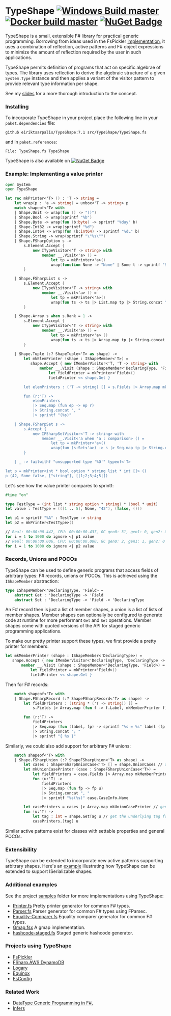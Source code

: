 # TypeShape [![Windows Build master](https://ci.appveyor.com/api/projects/status/6t6vovc2xrj8nqh9/branch/master?svg=true)](https://ci.appveyor.com/project/nessos/typeshape/branch/master) [![Docker build master](https://api.travis-ci.org/eiriktsarpalis/TypeShape.svg?branch=master)](https://travis-ci.org/eiriktsarpalis/TypeShape/branches) [![NuGet Badge](https://buildstats.info/nuget/TypeShape)](https://www.nuget.org/packages/TypeShape/)

TypeShape is a small, extensible F# library for practical generic programming.
Borrowing from ideas used in the FsPickler [implementation](http://mbraceproject.github.io/FsPickler/overview.html#Pickler-Generation),
it uses a combination of reflection, active patterns and F# object expressions to minimize the
amount of reflection required by the user in such applications.

TypeShape permits definition of programs that act on specific algebrae of types.
The library uses reflection to derive the algebraic structure of a given
`System.Type` instance and then applies a variant of the visitor pattern
to provide relevant type information per shape.

See my [slides](http://eiriktsarpalis.github.io/typeshape/) for a more thorough introduction to the concept.

### Installing

To incorporate TypeShape in your project place the following line in your
`paket.dependencies` file:
```
github eiriktsarpalis/TypeShape:7.1 src/TypeShape/TypeShape.fs
```
and in `paket.references`:
```
File: TypeShape.fs TypeShape
```
TypeShape is also available on [![NuGet Badge](https://buildstats.info/nuget/TypeShape)](https://www.nuget.org/packages/TypeShape/)

### Example: Implementing a value printer

```fsharp
open System
open TypeShape

let rec mkPrinter<'T> () : 'T -> string =
    let wrap(p : 'a -> string) = unbox<'T -> string> p
    match shapeof<'T> with
    | Shape.Unit -> wrap(fun () -> "()")
    | Shape.Bool -> wrap(sprintf "%b")
    | Shape.Byte -> wrap(fun (b:byte) -> sprintf "%duy" b)
    | Shape.Int32 -> wrap(sprintf "%d")
    | Shape.Int64 -> wrap(fun (b:int64) -> sprintf "%dL" b)
    | Shape.String -> wrap(sprintf "\"%s\"")
    | Shape.FSharpOption s ->
        s.Element.Accept {
            new ITypeVisitor<'T -> string> with
                member __.Visit<'a> () =
                    let tp = mkPrinter<'a>()
                    wrap(function None -> "None" | Some t -> sprintf "Some (%s)" (tp t))
        }

    | Shape.FSharpList s ->
        s.Element.Accept {
            new ITypeVisitor<'T -> string> with
                member __.Visit<'a> () =
                    let tp = mkPrinter<'a>()
                    wrap(fun ts -> ts |> List.map tp |> String.concat "; " |> sprintf "[%s]")
        }

    | Shape.Array s when s.Rank = 1 ->
        s.Element.Accept {
            new ITypeVisitor<'T -> string> with
                member __.Visit<'a> () =
                    let tp = mkPrinter<'a> ()
                    wrap(fun ts -> ts |> Array.map tp |> String.concat "; " |> sprintf "[|%s|]")
        }
        
    | Shape.Tuple (:? ShapeTuple<'T> as shape) ->
        let mkElemPrinter (shape : IShapeMember<'T>) =
           shape.Accept { new IMemberVisitor<'T, 'T -> string> with
               member __.Visit (shape : ShapeMember<'DeclaringType, 'Field>) =
                   let fieldPrinter = mkPrinter<'Field>()
                   fieldPrinter << shape.Get }

        let elemPrinters : ('T -> string) [] = s.Fields |> Array.map mkElemPrinter

        fun (r:'T) ->
            elemPrinters
            |> Seq.map (fun ep -> ep r)
            |> String.concat ", "
            |> sprintf "(%s)"

    | Shape.FSharpSet s ->
        s.Accept {
            new IFSharpSetVisitor<'T -> string> with
                member __.Visit<'a when 'a : comparison> () =
                    let tp = mkPrinter<'a>()
                    wrap(fun (s:Set<'a>) -> s |> Seq.map tp |> String.concat "; " |> sprintf "set [%s]")
        }

    | _ -> failwithf "unsupported type '%O'" typeof<'T>

let p = mkPrinter<int * bool option * string list * int []> ()
p (42, Some false, ["string"], [|1;2;3;4;5|])
```
Let's see how the value printer compares to sprintf:
```fsharp
#time "on"

type TestType = (int list * string option * string) * (bool * unit)
let value : TestType = (([1 .. 5], None, "42"), (false, ()))

let p1 = sprintf "%A" : TestType -> string
let p2 = mkPrinter<TestType>()

// Real: 00:00:00.442, CPU: 00:00:00.437, GC gen0: 31, gen1: 0, gen2: 0
for i = 1 to 1000 do ignore <| p1 value
// Real: 00:00:00.006, CPU: 00:00:00.000, GC gen0: 2, gen1: 1, gen2: 0
for i = 1 to 1000 do ignore <| p2 value
```

### Records, Unions and POCOs

TypeShape can be used to define generic programs that access fields of arbitrary types:
F# records, unions or POCOs. This is achieved using the `IShapeMember` abstraction:
```fsharp
type IShapeMember<'DeclaringType, 'Field> =
    abstract Get : 'DeclaringType -> 'Field
    abstract Set : 'DeclaringType -> 'Field -> 'DeclaringType
```
An F# record then is just a list of member shapes, a union is a list of lists of member shapes.
Member shapes can optionally be configured to generate code at runtime for more performant `Get` and `Set` operations.
Member shapes come with quoted versions of the API for staged generic programming applications.

To make our pretty printer support these types, we first provide a pretty printer for members:
```fsharp
let mkMemberPrinter (shape : IShapeMember<'DeclaringType>) =
   shape.Accept { new IMemberVisitor<'DeclaringType, 'DeclaringType -> string> with
       member __.Visit (shape : ShapeMember<'DeclaringType, 'Field>) =
           let fieldPrinter = mkPrinter<'Field>()
           fieldPrinter << shape.Get }
```
Then for F# records:
```fsharp
    match shapeof<'T> with
    | Shape.FSharpRecord (:? ShapeFSharpRecord<'T> as shape) ->
        let fieldPrinters : (string * ('T -> string)) [] = 
            s.Fields |> Array.map (fun f -> f.Label, mkMemberPrinter f)

        fun (r:'T) ->
            fieldPrinters
            |> Seq.map (fun (label, fp) -> sprintf "%s = %s" label (fp r))
            |> String.concat "; "
            |> sprintf "{ %s }"
```
Similarly, we could also add support for arbitrary F# unions:
```fsharp
    match shapeof<'T> with
    | Shape.FSharpUnion (:? ShapeFSharpUnion<'T> as shape) ->
        let cases : ShapeFSharpUnionCase<'T> [] = shape.UnionCases // all union cases
        let mkUnionCasePrinter (case : ShapeFSharpUnionCase<'T>) =
            let fieldPrinters = case.Fields |> Array.map mkMemberPrinter
            fun (u:'T) -> 
                fieldPrinters 
                |> Seq.map (fun fp -> fp u) 
                |> String.concat ", "
                |> sprintf "%s(%s)" case.CaseInfo.Name

        let casePrinters = cases |> Array.map mkUnionCasePrinter // generate printers for all union cases
        fun (u:'T) ->
            let tag : int = shape.GetTag u // get the underlying tag for the union case
            casePrinters.[tag] u
```
Similar active patterns exist for classes with settable properties and general POCOs.

### Extensibility

TypeShape can be extended to incorporate new active patterns supporting arbitrary shapes.
Here's an [example](https://github.com/eiriktsarpalis/TypeShape/blob/5dabaf0577d8387c5213a496099598bbd89650b8/src/TypeShape/ISerializableExtensions.fs) 
illustrating how TypeShape can be extended to support ISerializable shapes.

### Additional examples

See the project [samples](https://github.com/eiriktsarpalis/TypeShape/tree/master/samples) folder for more implementations using TypeShape:

* [Printer.fs](samples/TypeShape.Samples/printer.fs) Pretty printer generator for common F# types.
* [Parser.fs](samples/TypeShape.Samples/parser.fs) Parser generator for common F# types using FParsec.
* [Equality-Comparer.fs](samples/TypeShape.Samples/equality-comparer.fs) Equality comparer generator for common F# types.
* [Gmap.fsx](https://github.com/eiriktsarpalis/TypeShape/blob/master/src/TypeShape/Applications/Combinators.fs) A gmap implementation.
* [hashcode-staged.fs](samples/TypeShape.Samples/hashcode-staged.fs) Staged generic hashcode generator.

### Projects using TypeShape

* [FsPickler](https://github.com/mbraceproject/FsPickler/blob/c5b73fc48fa313c66eaeb8c79897253de0605d34/src/FsPickler/PicklerGeneration/PicklerGenerator.fs#L38)
* [FSharp.AWS.DynamoDB](https://github.com/fsprojects/FSharp.AWS.DynamoDB/blob/55470a0cc8b1a54d14571f059bd2b5721f2495c7/src/FSharp.AWS.DynamoDB/Picklers/PicklerResolver.fs#L23)
* [Logary](https://github.com/logary/logary)
* [Equinox](https://github.com/jet/equinox)
* [FsConfig](https://github.com/demystifyfp/FsConfig)

### Related Work

* [DataType Generic Programming in F#](http://www.staff.science.uu.nl/~swier004/publications/2015-wgp.pdf), 
* [Infers](https://github.com/Infers/Infers)
